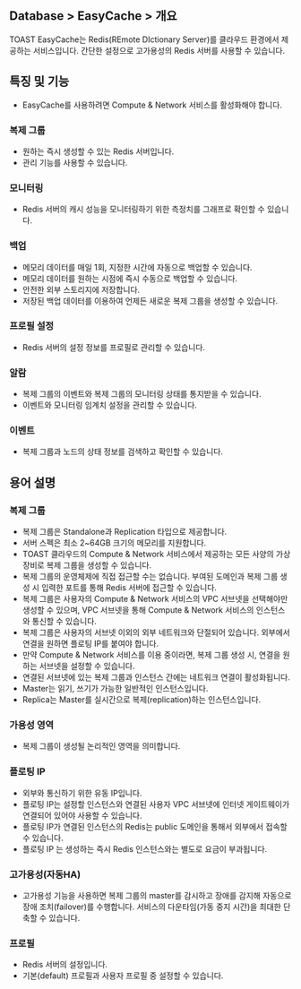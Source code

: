 ## Database > EasyCache > 개요

TOAST EasyCache는 Redis(REmote DIctionary Server)를 클라우드 환경에서 제공하는 서비스입니다. 간단한 설정으로 고가용성의 Redis 서버를 사용할 수 있습니다.

## 특징 및 기능

- EasyCache를 사용하려면 Compute & Network 서비스를 활성화해야 합니다.

### 복제 그룹

- 원하는 즉시 생성할 수 있는 Redis 서버입니다.
- 관리 기능를 사용할 수 있습니다.

### 모니터링

- Redis 서버의 캐시 성능을 모니터링하기 위한 측정치를 그래프로 확인할 수 있습니다.

### 백업

- 메모리 데이터를 매일 1회, 지정한 시간에 자동으로 백업할 수 있습니다.
- 메모리 데이터를 원하는 시점에 즉시 수동으로 백업할 수 있습니다.
- 안전한 외부 스토리지에 저장합니다.
- 저장된 백업 데이터를 이용하여 언제든 새로운 복제 그룹을 생성할 수 있습니다.

### 프로필 설정

- Redis 서버의 설정 정보를 프로필로 관리할 수 있습니다.

### 알람

- 복제 그룹의 이벤트와 복제 그룹의 모니터링 상태를 통지받을 수 있습니다.
- 이벤트와 모니터링 임계치 설정을 관리할 수 있습니다.

### 이벤트

- 복제 그룹과 노드의 상태 정보를 검색하고 확인할 수 있습니다.

## 용어 설명

### 복제 그룹

- 복제 그룹은 Standalone과 Replication 타입으로 제공합니다.
- 서버 스펙은 최소 2~64GB 크기의 메모리를 지원합니다.
- TOAST 클라우드의 Compute & Network 서비스에서 제공하는 모든 사양의 가상 장비로 복제 그룹을 생성할 수 있습니다.
- 복제 그룹의 운영체제에 직접 접근할 수는 없습니다. 부여된 도메인과 복제 그룹 생성 시 입력한 포트를 통해  Redis 서버에 접근할 수 있습니다.
- 복제 그룹은 사용자의 Compute & Network 서비스의 VPC 서브넷을 선택해야만 생성할 수 있으며, VPC 서브넷을 통해 Compute & Network 서비스의 인스턴스와 통신할 수 있습니다.
- 복제 그룹은 사용자의 서브넷 이외의 외부 네트워크와 단절되어 있습니다. 외부에서 연결을 원하면 플로팅 IP를 붙여야 합니다.
- 만약 Compute & Network 서비스를 이용 중이라면, 복제 그룹 생성 시, 연결을 원하는 서브넷을 설정할 수 있습니다.
- 연결된 서브넷에 있는 복제 그룹과 인스턴스 간에는 네트워크 연결이 활성화됩니다.
- Master는 읽기, 쓰기가 가능한 일반적인 인스턴스입니다.
- Replica는 Master를 실시간으로 복제(replication)하는 인스턴스입니다.

### 가용성 영역

- 복제 그룹이 생성될 논리적인 영역을 의미합니다.

### 플로팅 IP

- 외부와 통신하기 위한 유동 IP입니다.
- 플로팅 IP는 설정할 인스턴스와 연결된 사용자 VPC 서브넷에 인터넷 게이트웨이가 연결되어 있어야 사용할 수 있습니다.
- 플로팅 IP가 연결된 인스턴스의 Redis는 public 도메인을 통해서 외부에서 접속할 수 있습니다.
- 플로팅 IP 는 생성하는 즉시 Redis 인스턴스와는 별도로 요금이 부과됩니다.

### 고가용성(자동HA)

- 고가용성 기능을 사용하면 복제 그룹의 master를 감시하고 장애를 감지해 자동으로 장애 조치(failover)를 수행합니다. 서비스의 다운타임(가동 중지 시간)을 최대한 단축할 수 있습니다.

### 프로필

- Redis 서버의 설정입니다.
- 기본(default) 프로필과 사용자 프로필 중 설정할 수 있습니다.